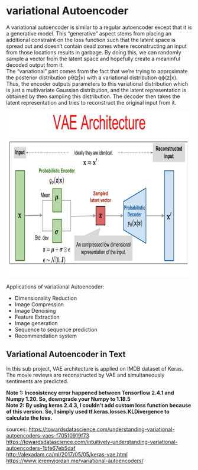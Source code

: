 # variational Autoencoder
A variational autoencoder is similar to a regular autoencoder except that it is a generative model. This “generative” aspect stems from placing an additional constraint on the loss function such that the latent space is spread out and doesn’t contain dead zones where reconstructing an input from those locations results in garbage. By doing this, we can randomly sample a vector from the latent space and hopefully create a meaninful decoded output from it.  
The “variational” part comes from the fact that we’re trying to approximate the posterior distribution pθ(z|x) with a variational distribution qϕ(z|x). Thus, the encoder outputs parameters to this variational distribution which is just a multivariate Gaussian distribution, and the latent representation is obtained by then sampling this distribution. The decoder then takes the latent representation and tries to reconstruct the original input from it.  

<img src="image/VAE_architecture.png" width="800" height="450">  

Applications of variational Autoencoder: 
* Dimensionality Reduction
* Image Compression
* Image Denoising
* Feature Extraction
* Image generation
* Sequence to sequence prediction
* Recommendation system

## Variational Autoencoder in Text  
In this sub project, VAE architecture is applied on IMDB dataset of Keras. The movie reviews are reconstructed by VAE and simultaneously sentiments are predicted.

**Note 1: Incosistency error happened between Tensorflow 2.4.1 and Numpy 1.20. So, downgrade your Numpy to 1.18.5  
Note 2: By using keras 2.4.3, I couldn't add custom loss function because of this version. So, I simply used tf.keras.losses.KLDivergence to calculate the loss.**

sources:
https://towardsdatascience.com/understanding-variational-autoencoders-vaes-f70510919f73  
https://towardsdatascience.com/intuitively-understanding-variational-autoencoders-1bfe67eb5daf  
http://alexadam.ca/ml/2017/05/05/keras-vae.html  
https://www.jeremyjordan.me/variational-autoencoders/

